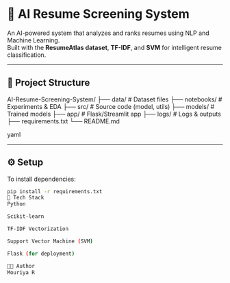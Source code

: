 # 🧠 AI Resume Screening System

An AI-powered system that analyzes and ranks resumes using NLP and Machine Learning.  
Built with the **ResumeAtlas dataset**, **TF-IDF**, and **SVM** for intelligent resume classification.

---

## 📁 Project Structure
AI-Resume-Screening-System/
├── data/ # Dataset files
├── notebooks/ # Experiments & EDA
├── src/ # Source code (model, utils)
├── models/ # Trained models
├── app/ # Flask/Streamlit app
├── logs/ # Logs & outputs
├── requirements.txt
└── README.md

yaml

---

## ⚙️ Setup
To install dependencies:
```bash
pip install -r requirements.txt
🧰 Tech Stack
Python

Scikit-learn

TF-IDF Vectorization

Support Vector Machine (SVM)

Flask (for deployment)

👨‍💻 Author
Mouriya R